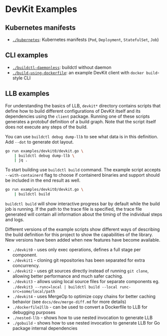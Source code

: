 # DevKit Examples

## Kubernetes manifests
- [`./kubernetes`](./kubernetes): Kubernetes manifests (`Pod`, `Deployment`, `StatefulSet`, `Job`)

## CLI examples
- [`./buildctl-daemonless`](./buildctl-daemonless): buildctl without daemon
- [`./build-using-dockerfile`](./build-using-dockerfile): an example DevKit client with `docker build`-style CLI

## LLB examples

For understanding the basics of LLB, `devkit*` directory contains scripts that define how to build different configurations of DevKit itself and its dependencies using the `client` package. Running one of these scripts generates a protobuf definition of a build graph. Note that the script itself does not execute any steps of the build.

You can use `buildctl debug dump-llb` to see what data is in this definition. Add `--dot` to generate dot layout.

```bash
go run examples/devkit0/devkit.go \
    | buildctl debug dump-llb \
    | jq .
```

To start building use `buildctl build` command. The example script accepts `--with-containerd` flag to choose if containerd binaries and support should be included in the end result as well.

```bash
go run examples/devkit0/devkit.go \
    | buildctl build
```

`buildctl build` will show interactive progress bar by default while the build job is running. If the path to the trace file is specified, the trace file generated will contain all information about the timing of the individual steps and logs.

Different versions of the example scripts show different ways of describing the build definition for this project to show the capabilities of the library. New versions have been added when new features have become available.

-  `./devkit0` - uses only exec operations, defines a full stage per component.
-  `./devkit1` - cloning git repositories has been separated for extra concurrency.
-  `./devkit2` - uses git sources directly instead of running `git clone`, allowing better performance and much safer caching.
-  `./devkit3` - allows using local source files for separate components eg. `./devkit3 --runc=local | buildctl build --local runc-src=some/local/path`
-  `./devkit4` - uses MergeOp to optimize copy chains for better caching behavior (see `docs/dev/merge-diff.md` for more details)
-  `./dockerfile2llb` - can be used to convert a Dockerfile to LLB for debugging purposes
-  `./nested-llb` - shows how to use nested invocation to generate LLB
-  `./gobuild` - shows how to use nested invocation to generate LLB for Go package internal dependencies
